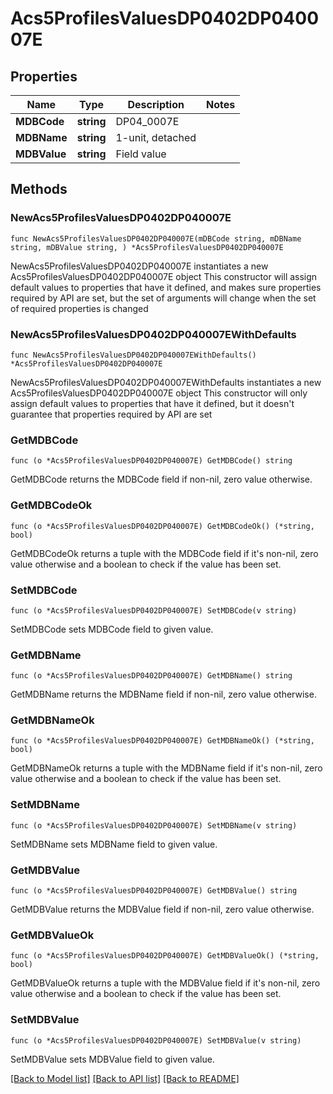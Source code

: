 # Acs5ProfilesValuesDP0402DP040007E

## Properties

Name | Type | Description | Notes
------------ | ------------- | ------------- | -------------
**MDBCode** | **string** | DP04_0007E | 
**MDBName** | **string** | 1-unit, detached | 
**MDBValue** | **string** | Field value | 

## Methods

### NewAcs5ProfilesValuesDP0402DP040007E

`func NewAcs5ProfilesValuesDP0402DP040007E(mDBCode string, mDBName string, mDBValue string, ) *Acs5ProfilesValuesDP0402DP040007E`

NewAcs5ProfilesValuesDP0402DP040007E instantiates a new Acs5ProfilesValuesDP0402DP040007E object
This constructor will assign default values to properties that have it defined,
and makes sure properties required by API are set, but the set of arguments
will change when the set of required properties is changed

### NewAcs5ProfilesValuesDP0402DP040007EWithDefaults

`func NewAcs5ProfilesValuesDP0402DP040007EWithDefaults() *Acs5ProfilesValuesDP0402DP040007E`

NewAcs5ProfilesValuesDP0402DP040007EWithDefaults instantiates a new Acs5ProfilesValuesDP0402DP040007E object
This constructor will only assign default values to properties that have it defined,
but it doesn't guarantee that properties required by API are set

### GetMDBCode

`func (o *Acs5ProfilesValuesDP0402DP040007E) GetMDBCode() string`

GetMDBCode returns the MDBCode field if non-nil, zero value otherwise.

### GetMDBCodeOk

`func (o *Acs5ProfilesValuesDP0402DP040007E) GetMDBCodeOk() (*string, bool)`

GetMDBCodeOk returns a tuple with the MDBCode field if it's non-nil, zero value otherwise
and a boolean to check if the value has been set.

### SetMDBCode

`func (o *Acs5ProfilesValuesDP0402DP040007E) SetMDBCode(v string)`

SetMDBCode sets MDBCode field to given value.


### GetMDBName

`func (o *Acs5ProfilesValuesDP0402DP040007E) GetMDBName() string`

GetMDBName returns the MDBName field if non-nil, zero value otherwise.

### GetMDBNameOk

`func (o *Acs5ProfilesValuesDP0402DP040007E) GetMDBNameOk() (*string, bool)`

GetMDBNameOk returns a tuple with the MDBName field if it's non-nil, zero value otherwise
and a boolean to check if the value has been set.

### SetMDBName

`func (o *Acs5ProfilesValuesDP0402DP040007E) SetMDBName(v string)`

SetMDBName sets MDBName field to given value.


### GetMDBValue

`func (o *Acs5ProfilesValuesDP0402DP040007E) GetMDBValue() string`

GetMDBValue returns the MDBValue field if non-nil, zero value otherwise.

### GetMDBValueOk

`func (o *Acs5ProfilesValuesDP0402DP040007E) GetMDBValueOk() (*string, bool)`

GetMDBValueOk returns a tuple with the MDBValue field if it's non-nil, zero value otherwise
and a boolean to check if the value has been set.

### SetMDBValue

`func (o *Acs5ProfilesValuesDP0402DP040007E) SetMDBValue(v string)`

SetMDBValue sets MDBValue field to given value.



[[Back to Model list]](../README.md#documentation-for-models) [[Back to API list]](../README.md#documentation-for-api-endpoints) [[Back to README]](../README.md)


